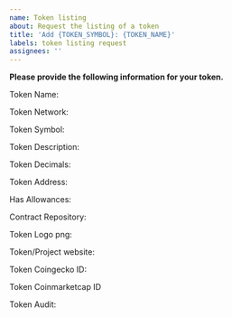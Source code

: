 ```yaml
---
name: Token listing
about: Request the listing of a token
title: 'Add {TOKEN_SYMBOL}: {TOKEN_NAME}'
labels: token listing request
assignees: ''
---
```


**Please provide the following information for your token.**

Token Name:

Token Network:

Token Symbol:

Token Description:

Token Decimals:

Token Address:

Has Allowances:

Contract Repository:

Token Logo png:

Token/Project website:

Token Coingecko ID:

Token Coinmarketcap ID

Token Audit:
